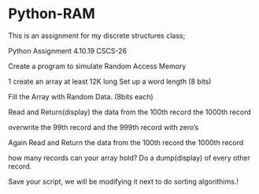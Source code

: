 # Python-RAM
This is an assignment for my discrete structures class;

Python Assignment 4.10.19 
CSCS-26

Create a program to simulate
Random Access Memory

1 create an array  at least 12K long
Set up a word length (8 bits)

Fill the Array with Random Data. (8bits each)

Read and Return(display) the data from 
the 100th record 
the 1000th record

overwrite the 99th record and the 999th record with zero’s  

Again 
Read and Return the data from the 100th record 
the 1000th record

how many records can your array hold?
Do a dump(display) of every other record.

Save your script, we will be modifying it next to do sorting algorithims.!
